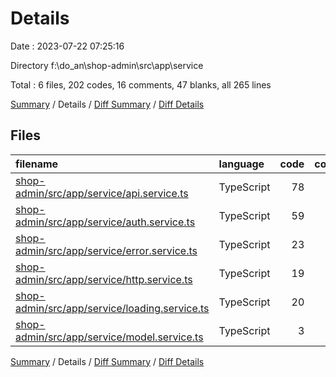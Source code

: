 # Details

Date : 2023-07-22 07:25:16

Directory f:\\do_an\\shop-admin\\src\\app\\service

Total : 6 files,  202 codes, 16 comments, 47 blanks, all 265 lines

[Summary](results.md) / Details / [Diff Summary](diff.md) / [Diff Details](diff-details.md)

## Files
| filename | language | code | comment | blank | total |
| :--- | :--- | ---: | ---: | ---: | ---: |
| [shop-admin/src/app/service/api.service.ts](/shop-admin/src/app/service/api.service.ts) | TypeScript | 78 | 7 | 25 | 110 |
| [shop-admin/src/app/service/auth.service.ts](/shop-admin/src/app/service/auth.service.ts) | TypeScript | 59 | 3 | 8 | 70 |
| [shop-admin/src/app/service/error.service.ts](/shop-admin/src/app/service/error.service.ts) | TypeScript | 23 | 6 | 6 | 35 |
| [shop-admin/src/app/service/http.service.ts](/shop-admin/src/app/service/http.service.ts) | TypeScript | 19 | 0 | 3 | 22 |
| [shop-admin/src/app/service/loading.service.ts](/shop-admin/src/app/service/loading.service.ts) | TypeScript | 20 | 0 | 4 | 24 |
| [shop-admin/src/app/service/model.service.ts](/shop-admin/src/app/service/model.service.ts) | TypeScript | 3 | 0 | 1 | 4 |

[Summary](results.md) / Details / [Diff Summary](diff.md) / [Diff Details](diff-details.md)